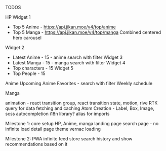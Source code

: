TODOS

HP
Widget 1

- Top 5 Anime - https://api.jikan.moe/v4/top/anime
- Top 5 Manga - https://api.jikan.moe/v4/top/manga
  Combined centered hero carousel

Widget 2

- Latest Anime - 15 - anime search with filter
  Widget 3
- Latest Manga - 15 - manga search with filter
  Widget 4
- Top characters - 15
  Widget 5
- Top People - 15

Anime
Upcoming Anime
Favorites - search with filter
Weekly schedule

Manga

animation - react transition group, react transition state, motion, rive
RTK query for data fetching and caching
Atom Creation - Label, Box, Image,
scss autocompletion
i18n library?
alias for imports

Milestone 1:
core setup
HP, Anime, manga landing page
search page - no infinite load
detail page
theme
vernac
loading

Milestone 2:
PWA
infinite feed
store search history and show recommendations based on it
